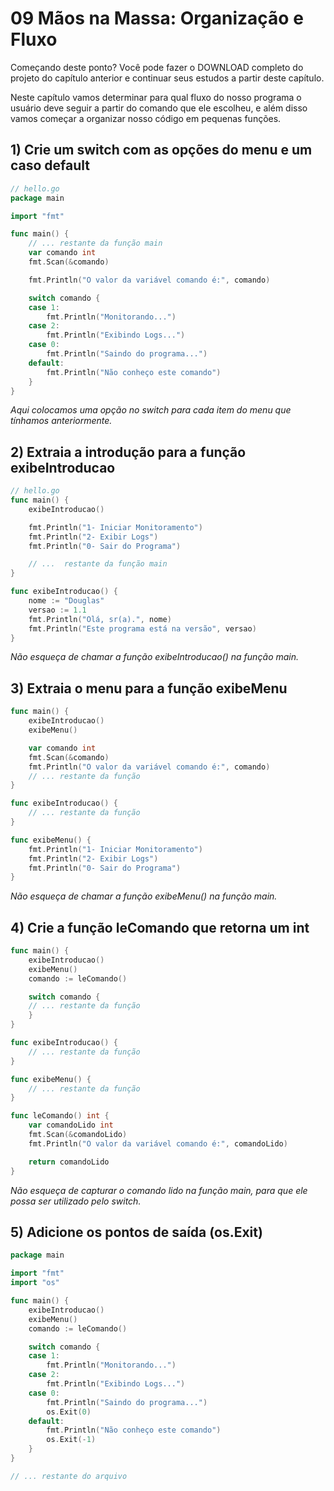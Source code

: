 # 09  Mãos na Massa: Organização e Fluxo  

Começando deste ponto? Você pode fazer o DOWNLOAD completo do projeto do capítulo anterior e continuar seus estudos a partir deste capítulo.

Neste capítulo vamos determinar para qual fluxo do nosso programa o usuário deve seguir a partir do comando que ele escolheu, e além disso vamos começar a organizar nosso código em pequenas funções.

## 1) Crie um switch com as opções do menu e um caso default

```go
// hello.go
package main

import "fmt"

func main() {
    // ... restante da função main
    var comando int
    fmt.Scan(&comando)

    fmt.Println("O valor da variável comando é:", comando)

    switch comando {
    case 1:
        fmt.Println("Monitorando...")
    case 2:
        fmt.Println("Exibindo Logs...")
    case 0:
        fmt.Println("Saindo do programa...")
    default:
        fmt.Println("Não conheço este comando")
    }
}
```

_Aqui colocamos uma opção no switch para cada item do menu que tínhamos anteriormente._

## 2) Extraia a introdução para a função exibeIntroducao

```go
// hello.go
func main() {
    exibeIntroducao()

    fmt.Println("1- Iniciar Monitoramento")
    fmt.Println("2- Exibir Logs")
    fmt.Println("0- Sair do Programa")

    // ...  restante da função main
}

func exibeIntroducao() {
    nome := "Douglas"
    versao := 1.1
    fmt.Println("Olá, sr(a).", nome)
    fmt.Println("Este programa está na versão", versao)
}
```

_Não esqueça de chamar a função exibeIntroducao() na função main._

## 3) Extraia o menu para a função exibeMenu

```go
func main() {
    exibeIntroducao()
    exibeMenu()

    var comando int
    fmt.Scan(&comando)
    fmt.Println("O valor da variável comando é:", comando)
    // ... restante da função
}

func exibeIntroducao() {
    // ... restante da função
}

func exibeMenu() {
    fmt.Println("1- Iniciar Monitoramento")
    fmt.Println("2- Exibir Logs")
    fmt.Println("0- Sair do Programa")
}
```

_Não esqueça de chamar a função exibeMenu() na função main._

## 4) Crie a função leComando que retorna um int

```go
func main() {
    exibeIntroducao()
    exibeMenu()
    comando := leComando()

    switch comando {
    // ... restante da função
    }
}

func exibeIntroducao() {
    // ... restante da função
}

func exibeMenu() {
    // ... restante da função
}

func leComando() int {
    var comandoLido int
    fmt.Scan(&comandoLido)
    fmt.Println("O valor da variável comando é:", comandoLido)

    return comandoLido
}
```

_Não esqueça de capturar o comando lido na função main, para que ele possa ser utilizado pelo switch._

## 5) Adicione os pontos de saída (os.Exit)

```go
package main

import "fmt"
import "os"

func main() {
    exibeIntroducao()
    exibeMenu()
    comando := leComando()

    switch comando {
    case 1:
        fmt.Println("Monitorando...")
    case 2:
        fmt.Println("Exibindo Logs...")
    case 0:
        fmt.Println("Saindo do programa...")
        os.Exit(0)
    default:
        fmt.Println("Não conheço este comando")
        os.Exit(-1)
    }
}

// ... restante do arquivo
```



